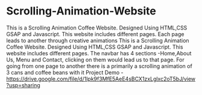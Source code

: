 # Scrolling-Animation-Website
This is a Scrolling Animation Coffee Website. Designed Using HTML,CSS GSAP and Javascript. This website includes different pages. Each page leads to another through creative animations
This is a Scrolling Animation Coffee Website. Designed Using HTML,CSS GSAP and Javascript. This website includes different pages. The navbar has 4 sections -Home,About Us, Menu and Contact, clicking on them would lead us to that page. For going from one page to another there is a primarily a scrolling animation of 3 cans and coffee beans with it
Project Demo - https://drive.google.com/file/d/1lpk9f3MfE5AeE4sBCX1zxLglxc2oT5bJ/view?usp=sharing
